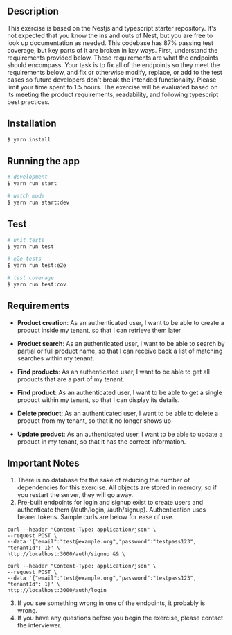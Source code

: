 ## Description

This exercise is based on the Nestjs and typescript starter repository. It's not expected that you know the ins and outs of Nest, but you are free to look up documentation as needed. This codebase has 87% passing test coverage, but key parts of it are broken in key ways. First, understand the requirements provided below. These requirements are what the endpoints should encompass. Your task is to fix all of the endpoints so they meet the requirements below, and fix or otherwise modify, replace, or add to the test cases so future developers don't break the intended functionality. Please limit your time spent to 1.5 hours. The exercise will be evaluated based on its meeting the product requirements, readability, and following typescript best practices.

## Installation

```bash
$ yarn install
```

## Running the app

```bash
# development
$ yarn run start

# watch mode
$ yarn run start:dev

```

## Test

```bash
# unit tests
$ yarn run test

# e2e tests
$ yarn run test:e2e

# test coverage
$ yarn run test:cov
```


## Requirements
- **Product creation**:  As an authenticated user, I want to be able to create a product inside my tenant, so that I can retrieve them later

- **Product search**: As an authenticated user, I want to be able to search by partial or full product name, so that I can receive back a list of matching searches within my tenant.

- **Find products**: As an authenticated user, I want to be able to get all products that are a part of my tenant.

- **Find product**: As an authenticated user, I want to be able to get a single product within my tenant, so that I can display its details.

- **Delete product**: As an authenticated user, I want to be able to delete a product from my tenant, so that it no longer shows up

- **Update product**: As an authenticated user, I want to be able to update a product in my tenant, so that it has the correct information.


## Important Notes
1. There is no database for the sake of reducing the number of dependencies for this exercise. All objects are stored in memory, so if you restart the server, they will go away.
2. Pre-built endpoints for login and signup exist to create users and authenticate them (/auth/login, /auth/signup). Authentication uses bearer tokens. Sample curls are below for ease of use.
  ```
  curl --header "Content-Type: application/json" \
  --request POST \
  --data '{"email":"test@example.org","password":"testpass123", "tenantId": 1}' \
  http://localhost:3000/auth/signup && \
  
  curl --header "Content-Type: application/json" \
  --request POST \
  --data '{"email":"test@example.org","password":"testpass123", "tenantId": 1}' \
  http://localhost:3000/auth/login
  ```

  
3. If you see something wrong in one of the endpoints, it probably is wrong.
4. If you have any questions before you begin the exercise, please contact the interviewer.